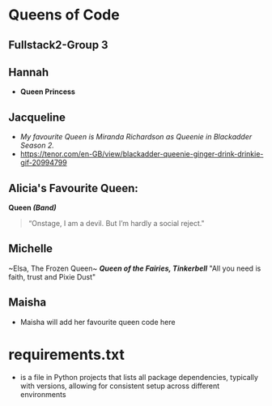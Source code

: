 # Queens of Code
## Fullstack2-Group 3

## Hannah
- **Queen Princess**

## Jacqueline
- *My favourite Queen is Miranda Richardson as Queenie in Blackadder Season 2.*
- https://tenor.com/en-GB/view/blackadder-queenie-ginger-drink-drinkie-gif-20994799

## Alicia's Favourite Queen:
**Queen _(Band)_**
> “Onstage, I am a devil. But I’m hardly a social reject."

## Michelle
~Elsa, The Frozen Queen~
***Queen of the Fairies, Tinkerbell***
"All you need is faith, trust and Pixie Dust"

## Maisha
- Maisha will add her favourite queen code here


# requirements.txt
-  is a file in Python projects that lists all package dependencies, typically with versions, allowing for consistent setup across different environments
